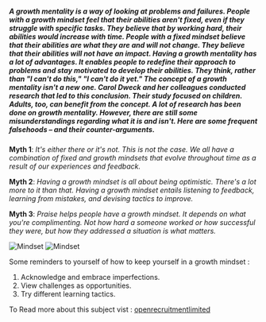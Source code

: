 <h5>A growth mentality is a way of looking at problems and failures. People with a growth mindset feel that their abilities aren't fixed, even if they struggle with specific tasks. They believe that by working hard, their abilities would increase with time.
People with a fixed mindset believe that their abilities are what they are and will not change. They believe that their abilities will not have an impact.
Having a growth mentality has a lot of advantages. It enables people to redefine their approach to problems and stay motivated to develop their abilities. They think, rather than "I can't do this," "I can't do it yet."
The concept of a growth mentality isn't a new one. Carol Dweck and her colleagues conducted research that led to this conclusion. Their study focused on children. Adults, too, can benefit from the concept.
A lot of research has been done on growth mentality. However, there are still some misunderstandings regarding what it is and isn't. Here are some frequent falsehoods – and their counter-arguments.</h5>

__Myth 1__: *It's either there or it's not. This is not the case. We all have a combination of fixed and growth mindsets that evolve throughout time as a result of our experiences and feedback.*

__Myth 2__: *Having a growth mindset is all about being optimistic. There's a lot more to it than that. Having a growth mindset entails listening to feedback, learning from mistakes, and devising tactics to improve.*

__Myth 3__: *Praise helps people have a growth mindset. It depends on what you're complimenting. Not how hard a someone worked or how successful they were, but how they addressed a situation is what matters.*

![Mindset](https://lirp.cdn-website.com/069d5d93/dms3rep/multi/opt/fixed-960w.png)
![Mindset](https://static.vecteezy.com/system/resources/previews/001/225/333/non_2x/growth-mindset-and-fixed-mindset-concept-vector.jpg)

 Some reminders to yourself of how to keep yourself in a growth mindset :

 1. Acknowledge and embrace imperfections.
 2. View challenges as opportunities.
 3. Try different learning tactics.

To Read more about this subject vist : [openrecruitmentlimited](https://www.openrecruitmentlimited.co.uk/fixed-mindset-v-growth-mindset)
